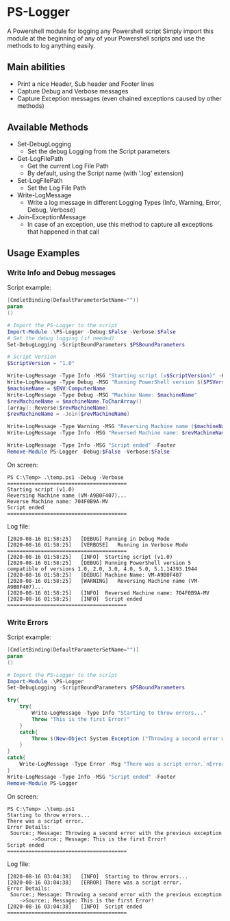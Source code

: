 # PS-Logger
A Powershell module for logging any Powershell script
Simply import this module at the beginning of any of your Powershell scripts and use the methods to log anything easily.

## Main abilities
- Print a nice Header, Sub header and Footer lines
- Capture Debug and Verbose messages
- Capture Exception messages (even chained exceptions caused by other methods)

## Available Methods
- Set-DebugLogging
    * Set the debug Logging from the Script parameters
- Get-LogFilePath
	* Get the current Log File Path
	* By default, using the Script name (with '.log' extension)
- Set-LogFilePath
	* Set the Log File Path
- Write-LogMessage
	* Write a log message in different Logging Types (Info, Warning, Error, Debug, Verbose)
- Join-ExceptionMessage
	* In case of an exception, use this method to capture all exceptions that happened in that call

## Usage Examples
### Write Info and Debug messages
Script example:
```powershell
[CmdletBinding(DefaultParameterSetName="")]
param
()

# Import the PS-Logger to the script
Import-Module .\PS-Logger -Debug:$False -Verbose:$False
# Set the debug logging (if needed)
Set-DebugLogging -ScriptBoundParameters $PSBoundParameters

# Script Version
$ScriptVersion = "1.0"

Write-LogMessage -Type Info -MSG "Starting script (v$ScriptVersion)" -Header
Write-LogMessage -Type Debug -MSG "Running PowerShell version $($PSVersionTable.PSVersion.Major) compatible of versions $($PSVersionTable.PSCompatibleVersions -join ", ")" -LogFile $LOG_FILE_PATH
$machineName = $ENV:ComputerName
Write-LogMessage -Type Debug -MSG "Machine Name: $machineName"
$revMachineName = $machineName.ToCharArray()
[array]::Reverse($revMachineName)
$revMachineName = -Join($revMachineName)

Write-LogMessage -Type Warning -MSG "Reversing Machine name ($machineName)..."
Write-LogMessage -Type Info -MSG "Reversed Machine name: $revMachineName"

Write-LogMessage -Type Info -MSG "Script ended" -Footer
Remove-Module PS-Logger -Debug:$False -Verbose:$False
```

On screen:
```batch
PS C:\Temp> .\temp.ps1 -Debug -Verbose
=======================================
Starting script (v1.0)
Reversing Machine name (VM-A9B0F407)...
Reverse Machine name: 704F0B9A-MV
Script ended
=======================================
```

Log file:
```text
[2020-08-16 01:58:25]	[DEBUG] Running in Debug Mode
[2020-08-16 01:58:25]	[VERBOSE]   Running in Verbose Mode
=======================================
[2020-08-16 01:58:25]	[INFO]	Starting script (v1.0)
[2020-08-16 01:58:25]	[DEBUG]	Running PowerShell version 5 compatible of versions 1.0, 2.0, 3.0, 4.0, 5.0, 5.1.14393.1944
[2020-08-16 01:58:25]	[DEBUG]	Machine Name: VM-A9B0F407
[2020-08-16 01:58:25]	[WARNING]	Reversing Machine name (VM-A9B0F407)...
[2020-08-16 01:58:25]	[INFO]	Reversed Machine name: 704F0B9A-MV
[2020-08-16 01:58:25]	[INFO]	Script ended
=======================================
```

### Write Errors
Script example:
```powershell
[CmdletBinding(DefaultParameterSetName="")]
param
()

# Import the PS-Logger to the script
Import-Module .\PS-Logger
Set-DebugLogging -ScriptBoundParameters $PSBoundParameters

try{
	try{
		Write-LogMessage -Type Info "Starting to throw errors..."
		Throw "This is the first Error!"
	}
	catch{
		Throw $(New-Object System.Exception ("Throwing a second error with the previous exception"),$_.Exception)
	}
}
catch{
	Write-LogMessage -Type Error -Msg "There was a script error.`nError Details:`n $(Join-ExceptionMessage $_.Exception)"
}
Write-LogMessage -Type Info -MSG "Script ended" -Footer
Remove-Module PS-Logger
```

On screen:
```batch
PS C:\Temp> .\temp.ps1
Starting to throw errors...
There was a script error.
Error Details:
 Source:; Message: Throwing a second error with the previous exception
        ->Source:; Message: This is the first Error!
Script ended
=======================================
```

Log file:
```text
[2020-08-16 03:04:38]	[INFO]	Starting to throw errors...
[2020-08-16 03:04:38]	[ERROR]	There was a script error.
Error Details:
 Source:; Message: Throwing a second error with the previous exception
	->Source:; Message: This is the first Error!
[2020-08-16 03:04:38]	[INFO]	Script ended
=======================================
```